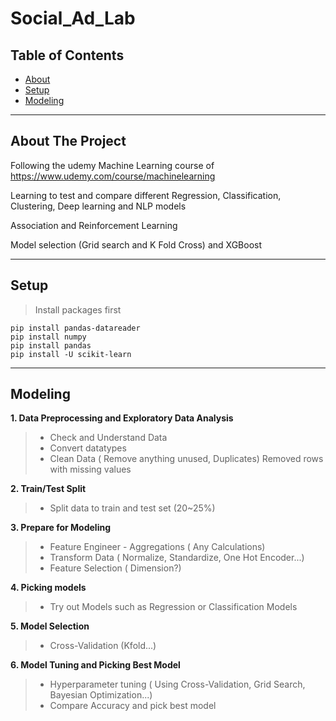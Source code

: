 # Social_Ad_Lab

## Table of Contents

- [About](#about-the-project)
- [Setup](#setup)
- [Modeling](#modeling)

---
## About The Project
Following the udemy Machine Learning course of https://www.udemy.com/course/machinelearning

Learning to test and compare different Regression, Classification, Clustering, Deep learning and NLP models

Association and Reinforcement Learning

Model selection (Grid search and K Fold Cross) and XGBoost

---

## Setup
> Install packages first
```
pip install pandas-datareader
pip install numpy
pip install pandas
pip install -U scikit-learn
```

---

## Modeling
**1. Data Preprocessing and Exploratory Data Analysis**
  >- Check and Understand Data
  >- Convert datatypes
  >- Clean Data ( Remove anything unused, Duplicates) Removed rows with missing values 
  
**2. Train/Test Split**
  >- Split data to train and test set (20~25%)
  
**3. Prepare for Modeling**
  >- Feature Engineer - Aggregations ( Any Calculations)
  >- Transform Data ( Normalize, Standardize, One Hot Encoder...)
  >- Feature Selection ( Dimension?)
  
**4. Picking models**
  >- Try out Models such as Regression or Classification Models
  
**5. Model Selection**
  >- Cross-Validation (Kfold...)
  
**6. Model Tuning and Picking Best Model**
  >- Hyperparameter tuning ( Using Cross-Validation, Grid Search, Bayesian Optimization...)
  >- Compare Accuracy and pick best model
